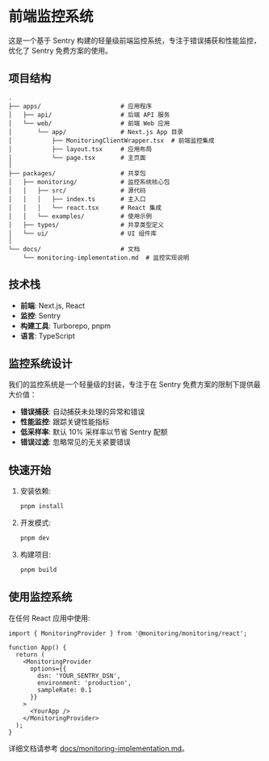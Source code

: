 # 前端监控系统

这是一个基于 Sentry 构建的轻量级前端监控系统，专注于错误捕获和性能监控，优化了 Sentry 免费方案的使用。

## 项目结构

```
.
├── apps/                      # 应用程序
│   ├── api/                   # 后端 API 服务
│   └── web/                   # 前端 Web 应用
│       └── app/               # Next.js App 目录
│           ├── MonitoringClientWrapper.tsx  # 前端监控集成
│           ├── layout.tsx     # 应用布局
│           └── page.tsx       # 主页面
│
├── packages/                  # 共享包
│   ├── monitoring/            # 监控系统核心包
│   │   ├── src/               # 源代码
│   │   │   ├── index.ts       # 主入口
│   │   │   └── react.tsx      # React 集成
│   │   └── examples/          # 使用示例
│   ├── types/                 # 共享类型定义
│   └── ui/                    # UI 组件库
│
└── docs/                      # 文档
    └── monitoring-implementation.md  # 监控实现说明
```

## 技术栈

- **前端**: Next.js, React
- **监控**: Sentry
- **构建工具**: Turborepo, pnpm
- **语言**: TypeScript

## 监控系统设计

我们的监控系统是一个轻量级的封装，专注于在 Sentry 免费方案的限制下提供最大价值：

- **错误捕获**: 自动捕获未处理的异常和错误
- **性能监控**: 跟踪关键性能指标
- **低采样率**: 默认 10% 采样率以节省 Sentry 配额
- **错误过滤**: 忽略常见的无关紧要错误

## 快速开始

1. 安装依赖:
   ```bash
   pnpm install
   ```

2. 开发模式:
   ```bash
   pnpm dev
   ```

3. 构建项目:
   ```bash
   pnpm build
   ```

## 使用监控系统

在任何 React 应用中使用:

```tsx
import { MonitoringProvider } from '@monitoring/monitoring/react';

function App() {
  return (
    <MonitoringProvider
      options={{
        dsn: 'YOUR_SENTRY_DSN',
        environment: 'production',
        sampleRate: 0.1
      }}
    >
      <YourApp />
    </MonitoringProvider>
  );
}
```

详细文档请参考 [docs/monitoring-implementation.md](docs/monitoring-implementation.md)。